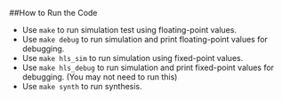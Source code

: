 ##How to Run the Code

- Use ```make``` to run simulation test using floating-point values.
- Use ```make debug``` to run simulation and print floating-point values for debugging.
- Use ```make hls_sim``` to run simulation using fixed-point values. 
- Use ```make hls_debug``` to run simulation and print fixed-point values for debugging. (You may not need to run this)
- Use ```make synth``` to run synthesis.